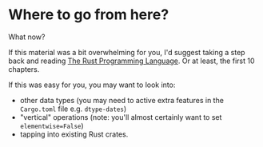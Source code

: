 # Where to go from here?

What now?

If this material was a bit overwhelming for you, I'd suggest taking a step back
and reading [The Rust Programming Language](https://doc.rust-lang.org/book).
Or at least, the first 10 chapters.

If this was easy for you, you may want to look into:

- other data types (you may need to active extra features in the `Cargo.toml` file
  e.g. `dtype-dates`)
- "vertical" operations (note: you'll almost certainly want to set `elementwise=False`)
- tapping into existing Rust crates.
